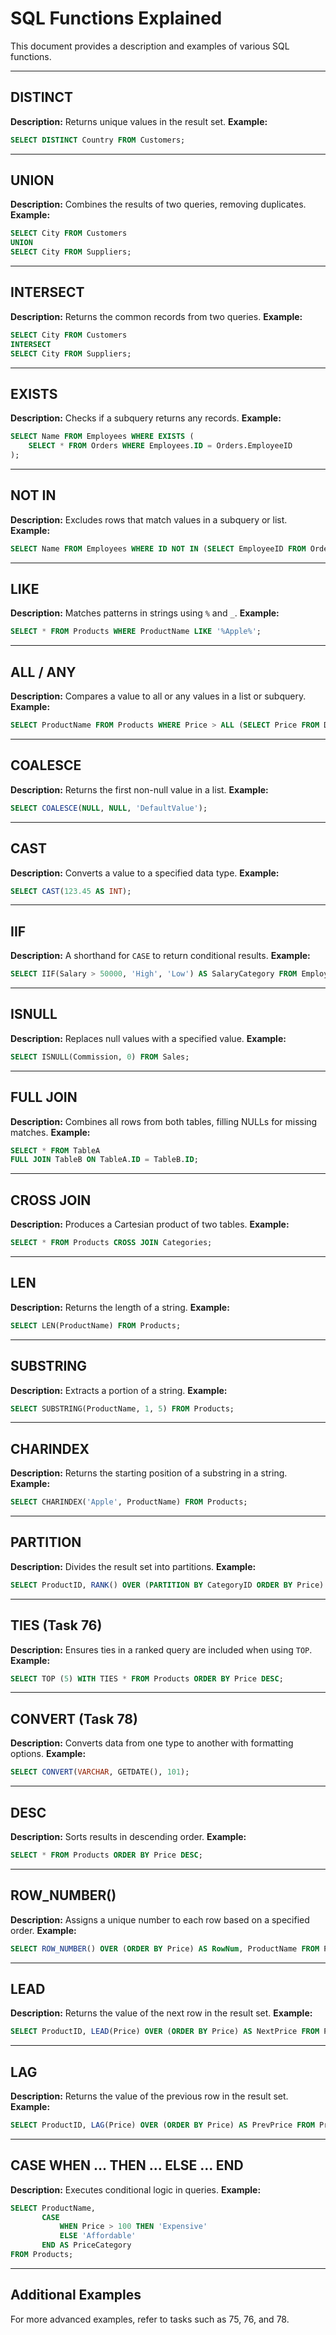 
# SQL Functions Explained

This document provides a description and examples of various SQL functions.

---

## DISTINCT
**Description:** Returns unique values in the result set.
**Example:**
```sql
SELECT DISTINCT Country FROM Customers;
```

---

## UNION
**Description:** Combines the results of two queries, removing duplicates.
**Example:**
```sql
SELECT City FROM Customers
UNION
SELECT City FROM Suppliers;
```

---

## INTERSECT
**Description:** Returns the common records from two queries.
**Example:**
```sql
SELECT City FROM Customers
INTERSECT
SELECT City FROM Suppliers;
```

---

## EXISTS
**Description:** Checks if a subquery returns any records.
**Example:**
```sql
SELECT Name FROM Employees WHERE EXISTS (
    SELECT * FROM Orders WHERE Employees.ID = Orders.EmployeeID
);
```

---

## NOT IN
**Description:** Excludes rows that match values in a subquery or list.
**Example:**
```sql
SELECT Name FROM Employees WHERE ID NOT IN (SELECT EmployeeID FROM Orders);
```

---

## LIKE
**Description:** Matches patterns in strings using `%` and `_`.
**Example:**
```sql
SELECT * FROM Products WHERE ProductName LIKE '%Apple%';
```

---

## ALL / ANY
**Description:** Compares a value to all or any values in a list or subquery.
**Example:**
```sql
SELECT ProductName FROM Products WHERE Price > ALL (SELECT Price FROM Discounts);
```

---

## COALESCE
**Description:** Returns the first non-null value in a list.
**Example:**
```sql
SELECT COALESCE(NULL, NULL, 'DefaultValue');
```

---

## CAST
**Description:** Converts a value to a specified data type.
**Example:**
```sql
SELECT CAST(123.45 AS INT);
```

---

## IIF
**Description:** A shorthand for `CASE` to return conditional results.
**Example:**
```sql
SELECT IIF(Salary > 50000, 'High', 'Low') AS SalaryCategory FROM Employees;
```

---

## ISNULL
**Description:** Replaces null values with a specified value.
**Example:**
```sql
SELECT ISNULL(Commission, 0) FROM Sales;
```

---

## FULL JOIN
**Description:** Combines all rows from both tables, filling NULLs for missing matches.
**Example:**
```sql
SELECT * FROM TableA
FULL JOIN TableB ON TableA.ID = TableB.ID;
```

---

## CROSS JOIN
**Description:** Produces a Cartesian product of two tables.
**Example:**
```sql
SELECT * FROM Products CROSS JOIN Categories;
```

---

## LEN
**Description:** Returns the length of a string.
**Example:**
```sql
SELECT LEN(ProductName) FROM Products;
```

---

## SUBSTRING
**Description:** Extracts a portion of a string.
**Example:**
```sql
SELECT SUBSTRING(ProductName, 1, 5) FROM Products;
```

---

## CHARINDEX
**Description:** Returns the starting position of a substring in a string.
**Example:**
```sql
SELECT CHARINDEX('Apple', ProductName) FROM Products;
```

---

## PARTITION
**Description:** Divides the result set into partitions.
**Example:**
```sql
SELECT ProductID, RANK() OVER (PARTITION BY CategoryID ORDER BY Price) AS Rank FROM Products;
```

---

## TIES (Task 76)
**Description:** Ensures ties in a ranked query are included when using `TOP`.
**Example:**
```sql
SELECT TOP (5) WITH TIES * FROM Products ORDER BY Price DESC;
```

---

## CONVERT (Task 78)
**Description:** Converts data from one type to another with formatting options.
**Example:**
```sql
SELECT CONVERT(VARCHAR, GETDATE(), 101);
```

---

## DESC
**Description:** Sorts results in descending order.
**Example:**
```sql
SELECT * FROM Products ORDER BY Price DESC;
```

---

## ROW_NUMBER()
**Description:** Assigns a unique number to each row based on a specified order.
**Example:**
```sql
SELECT ROW_NUMBER() OVER (ORDER BY Price) AS RowNum, ProductName FROM Products;
```

---

## LEAD
**Description:** Returns the value of the next row in the result set.
**Example:**
```sql
SELECT ProductID, LEAD(Price) OVER (ORDER BY Price) AS NextPrice FROM Products;
```

---

## LAG
**Description:** Returns the value of the previous row in the result set.
**Example:**
```sql
SELECT ProductID, LAG(Price) OVER (ORDER BY Price) AS PrevPrice FROM Products;
```

---

## CASE WHEN ... THEN ... ELSE ... END
**Description:** Executes conditional logic in queries.
**Example:**
```sql
SELECT ProductName, 
       CASE 
           WHEN Price > 100 THEN 'Expensive'
           ELSE 'Affordable'
       END AS PriceCategory
FROM Products;
```

---

## Additional Examples
For more advanced examples, refer to tasks such as 75, 76, and 78.

